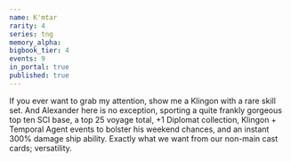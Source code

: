 ```yaml
---
name: K'mtar
rarity: 4
series: tng
memory_alpha:
bigbook_tier: 4
events: 9
in_portal: true
published: true
---
```


If you ever want to grab my attention, show me a Klingon with a rare skill set. And Alexander here is no exception, sporting a quite frankly gorgeous top ten SCI base, a top 25 voyage total, +1 Diplomat collection, Klingon + Temporal Agent events to bolster his weekend chances, and an instant 300% damage ship ability. Exactly what we want from our non-main cast cards; versatility.
